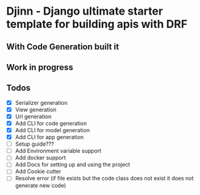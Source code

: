 # Djinn - Django ultimate starter template for building apis with DRF

## With Code Generation built it

## Work in progress

## Todos

- [x] Serializer generation
- [x] View generation
- [x] Url generation
- [x] Add CLI for code generation
- [x] Add CLI for model generation
- [x] Add CLI for app generation
- [ ] Setup guide???
- [ ] Add Environment variable support
- [ ] Add docker support
- [ ] Add Docs for setting up and using the project
- [ ] Add Cookie cutter
- [ ] Resolve error (if file exists but the code class does not exist it does not generate new code)
<!-- mkdir -p local
cp djinn/project/settings/templates/settings.dev.py ./local/settings.dev.py -->
